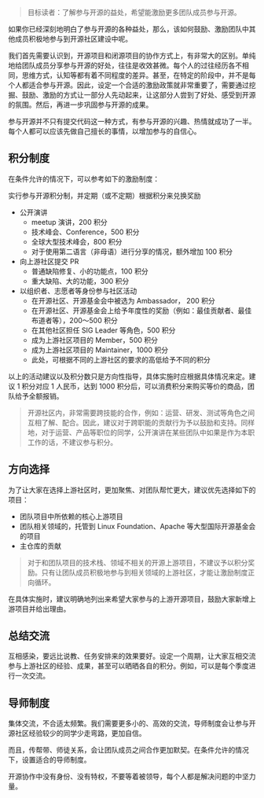 > 目标读者：了解参与开源的益处，希望能激励更多团队成员参与开源。

如果你已经深刻地明白了参与开源的各种益处，那么，该如何鼓励、激励团队中其他成员积极地参与到开源社区建设中呢。

我们首先需要认识到，开源项目和闭源项目的协作方式上，有非常大的区别。单纯地给团队成员分享参与开源的好处，往往是收效甚微。每个人的过往经历各不相同，思维方式，认知等都有着不同程度的差异。甚至，在特定的阶段中，并不是每个人都适合参与开源。因此，设定一个合适的激励政策就非常重要了，需要通过挖掘、鼓励、激励的方式让一部分人先动起来，让这部分人尝到了好处、感受到开源的氛围。然后，再进一步巩固参与开源的成果。

参与开源并不只有提交代码这一种方式，有参与开源的兴趣、热情就成功了一半。每个人都可以应该先做自己擅长的事情，以增加参与的自信心。

## 积分制度
在条件允许的情况下，可以参考如下的激励制度：

实行参与开源积分制，并定期（或不定期）根据积分来兑换奖励

* 公开演讲
    * meetup 演讲，200 积分
    * 技术峰会、Conference，500 积分
    * 全球大型技术峰会，800 积分
    * 对于使用第二语言（非母语）进行分享的情况，额外增加 100 积分
* 向上游社区提交 PR
    * 普通缺陷修复、小的功能点，100 积分
    * 重大缺陷、大的功能，300 积分
* 以组织者、志愿者等身份参与社区活动
    * 在开源社区、开源基金会中被选为 Ambassador， 200 积分
    * 在开源社区、开源基金会上给予年度性的奖励（例如：最佳贡献者、最佳布道者等），200～500 积分
    * 在其他社区担任 SIG Leader 等角色，500 积分
    * 成为上游社区项目的 Member，500 积分
    * 成为上游社区项目的 Maintainer，1000 积分
    * 此处，可根据不同的上游社区的要求的高低给予不同的积分

以上的活动建议以及积分数只是方向性指导，具体实施时应根据具体情况来定。建议 1 积分对应 1 人民币，达到 1000 积分后，可以消费积分来购买等价的商品，团队给予全额报销。

> 开源社区内，非常需要跨技能的合作，例如：运营、研发、测试等角色之间互相了解、配合。因此，建议对于跨职能的贡献行为予以鼓励和支持。同样地，对于运营、产品等职位的同学，公开演讲在某些团队中如果是作为本职工作的话，不建议参与积分。

## 方向选择
为了让大家在选择上游社区时，更加聚焦、对团队帮忙更大，建议优先选择如下的项目：

* 团队项目中所依赖的核心上游项目
* 团队相关领域的，托管到 Linux Foundation、Apache 等大型国际开源基金会的项目
* 主仓库的贡献

> 对于和团队项目的技术栈、领域不相关的开源上游项目，不建议予以积分奖励。只有让团队成员积极地参与到相关领域的上游社区，才能让激励制度正向循环。

在具体实施时，建议明确地列出来希望大家参与的上游开源项目，鼓励大家新增上游项目并给出理由。

## 总结交流
互相感染，要远比说教、任务安排来的效果要好。设定一个周期，让大家互相交流参与上游社区的经验、成果，甚至可以晒晒各自的积分。例如，可以是每个季度进行一次交流。

## 导师制度
集体交流，不合适太频繁。我们需要更多小的、高效的交流，导师制度会让参与开源社区经验较少的同学少走弯路，更加自信。

而且，传帮带、师徒关系，会让团队成员之间合作更加默契。在条件允许的情况下，设置适合的导师制度。

开源协作中没有身份、没有特权，不要等着被领导，每个人都是解决问题的中坚力量。
